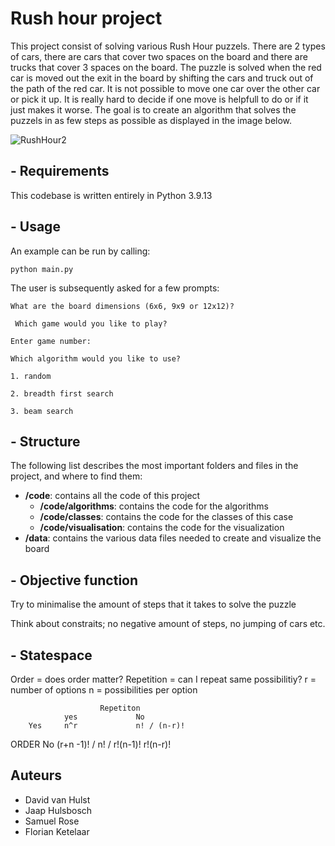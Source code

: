 # Rush hour project

This project consist of solving various Rush Hour puzzels. There are 2 types of cars, there are cars that cover two spaces on the board and there are trucks that cover 3 spaces on the board. The puzzle is solved when the red car is moved out the exit in the board by shifting the cars and truck out of the path of the red car. It is not possible to move one car over the other car or pick it up. It is really hard to decide if one move is helpfull to do or if it just makes it worse. The goal is to create an algorithm that solves the puzzels in as few steps as possible as displayed in the image below.


![RushHour2](https://user-images.githubusercontent.com/98396172/211304990-5ac416e4-6c5f-41ac-90bc-79ca68478e87.jpeg)

## - Requirements

This codebase is written entirely in Python 3.9.13

## - Usage

An example can be run by calling:

``` python main.py ```

The user is subsequently asked for a few prompts: 

``` 
What are the board dimensions (6x6, 9x9 or 12x12)? 

```

``` Which game would you like to play?```

``` Enter game number: ``` 

``` Which algorithm would you like to use?  ```

``` 1. random ```

``` 2. breadth first search ```

``` 3. beam search ```



## - Structure

The following list describes the most important folders and files in the project, and where to find them:

- **/code**: contains all the code of this project
  - **/code/algorithms**: contains the code for the algorithms
  - **/code/classes**: contains the code for the classes of this case
  - **/code/visualisation**: contains the code for the visualization
- **/data**: contains the various data files needed to create and visualize the board

## - Objective function

Try to minimalise the amount of steps that it takes to solve the puzzle

Think about constraits; no negative amount of steps, no jumping of cars etc. 

## - Statespace

Order = does order matter?
Repetition = can I repeat same possibilitiy?
r = number of options
n = possibilities per option

                        Repetiton
                yes             No
        Yes     n^r             n! / (n-r)!
ORDER 
        No      (r+n -1)! /     n! /
                r!(n-1)!        r!(n-r)!
                

## Auteurs
- David van Hulst
- Jaap Hulsbosch
- Samuel Rose
- Florian Ketelaar
